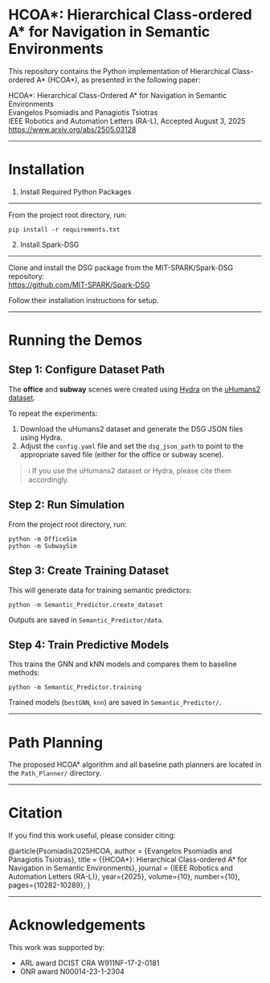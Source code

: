 HCOA*: Hierarchical Class-ordered A* for Navigation in Semantic Environments
=============================================================================

This repository contains the Python implementation of Hierarchical Class-ordered A* (HCOA*), as presented in the following paper:

HCOA*: Hierarchical Class-Ordered A* for Navigation in Semantic Environments  
Evangelos Psomiadis and Panagiotis Tsiotras  
IEEE Robotics and Automation Letters (RA-L), Accepted August 3, 2025  
https://www.arxiv.org/abs/2505.03128

------------------------------------------------------------------------------

Installation
============

1. Install Required Python Packages
-----------------------------------
From the project root directory, run:

    pip install -r requirements.txt

2. Install Spark-DSG
---------------------
Clone and install the DSG package from the MIT-SPARK/Spark-DSG repository:  
https://github.com/MIT-SPARK/Spark-DSG

Follow their installation instructions for setup.

------------------------------------------------------------------------------

Running the Demos
=================

Step 1: Configure Dataset Path
------------------------------
The **office** and **subway** scenes were created using [Hydra](https://github.com/MIT-SPARK/Hydra) on the [uHumans2 dataset](https://www.mit.edu/~arosinol/datasets/uHumans2/).

To repeat the experiments:
1. Download the uHumans2 dataset and generate the DSG JSON files using Hydra.
2. Adjust the `config.yaml` file and set the `dsg_json_path` to point to the appropriate saved file (either for the office or subway scene).

> ℹ️ If you use the uHumans2 dataset or Hydra, please cite them accordingly.

Step 2: Run Simulation
----------------------
From the project root directory, run:

    python -m OfficeSim
    python -m SubwaySim

Step 3: Create Training Dataset
-------------------------------
This will generate data for training semantic predictors:

    python -m Semantic_Predictor.create_dataset

Outputs are saved in `Semantic_Predictor/data`.

Step 4: Train Predictive Models
-------------------------------
This trains the GNN and kNN models and compares them to baseline methods:

    python -m Semantic_Predictor.training

Trained models (`bestGNN`, `knn`) are saved in `Semantic_Predictor/`.

------------------------------------------------------------------------------

Path Planning
=============
The proposed HCOA* algorithm and all baseline path planners are located in the `Path_Planner/` directory.

------------------------------------------------------------------------------

Citation
========
If you find this work useful, please consider citing:

@article{Psomiadis2025HCOA,
  author    = {Evangelos Psomiadis and Panagiotis Tsiotras},
  title     = {{HCOA*}: Hierarchical Class-ordered A* for Navigation in Semantic Environments},
  journal   = {IEEE Robotics and Automation Letters (RA-L)},
  year={2025},
  volume={10},
  number={10},
  pages={10282-10289},
}

------------------------------------------------------------------------------

Acknowledgements
================
This work was supported by:
- ARL award DCIST CRA W911NF-17-2-0181
- ONR award N00014-23-1-2304

